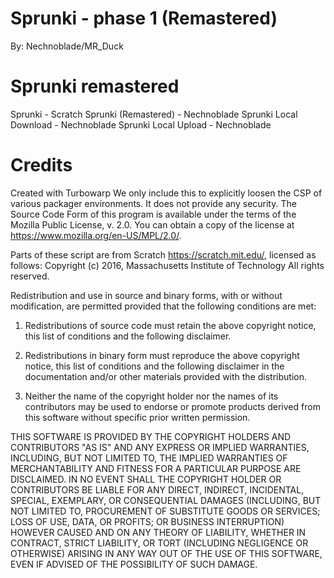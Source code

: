 # Sprunki - phase 1 (Remastered)
By: Nechnoblade/MR_Duck
# Sprunki remastered
Sprunki - Scratch
Sprunki (Remastered) - Nechnoblade
Sprunki Local Download - Nechnoblade
Sprunki Local Upload - Nechnoblade
# Credits
Created with Turbowarp
We only include this to explicitly loosen the CSP of various packager environments. It does not provide any security.
The Source Code Form of this program is available under the terms of the
Mozilla Public License, v. 2.0. You can obtain a copy of the license at
https://www.mozilla.org/en-US/MPL/2.0/.

Parts of these script are from Scratch <https://scratch.mit.edu/>, licensed as follows:
Copyright (c) 2016, Massachusetts Institute of Technology
All rights reserved.

Redistribution and use in source and binary forms, with or without modification, are permitted provided that the following conditions are met:

1. Redistributions of source code must retain the above copyright notice, this list of conditions and the following disclaimer.

2. Redistributions in binary form must reproduce the above copyright notice, this list of conditions and the following disclaimer in the documentation and/or other materials provided with the distribution.

3. Neither the name of the copyright holder nor the names of its contributors may be used to endorse or promote products derived from this software without specific prior written permission.

THIS SOFTWARE IS PROVIDED BY THE COPYRIGHT HOLDERS AND CONTRIBUTORS "AS IS" AND ANY EXPRESS OR IMPLIED WARRANTIES, INCLUDING, BUT NOT LIMITED TO, THE IMPLIED WARRANTIES OF MERCHANTABILITY AND FITNESS FOR A PARTICULAR PURPOSE ARE DISCLAIMED. IN NO EVENT SHALL THE COPYRIGHT HOLDER OR CONTRIBUTORS BE LIABLE FOR ANY DIRECT, INDIRECT, INCIDENTAL, SPECIAL, EXEMPLARY, OR CONSEQUENTIAL DAMAGES (INCLUDING, BUT NOT LIMITED TO, PROCUREMENT OF SUBSTITUTE GOODS OR SERVICES; LOSS OF USE, DATA, OR PROFITS; OR BUSINESS INTERRUPTION) HOWEVER CAUSED AND ON ANY THEORY OF LIABILITY, WHETHER IN CONTRACT, STRICT LIABILITY, OR TORT (INCLUDING NEGLIGENCE OR OTHERWISE) ARISING IN ANY WAY OUT OF THE USE OF THIS SOFTWARE, EVEN IF ADVISED OF THE POSSIBILITY OF SUCH DAMAGE.
